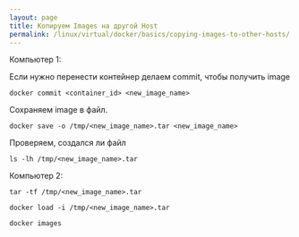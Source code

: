 ```yaml
---
layout: page
title: Копируем Images на другой Host
permalink: /linux/virtual/docker/basics/copying-images-to-other-hosts/
---
```



Компьютер 1:

Если нужно перенести контейнер делаем commit, чтобы получить image

    docker commit <container_id> <new_image_name>

Сохраняем image в файл.

    docker save -o /tmp/<new_image_name>.tar <new_image_name>

Проверяем, создался ли файл

    ls -lh /tmp/<new_image_name>.tar


Компьютер 2:

    tar -tf /tmp/<new_image_name>.tar

    docker load -i /tmp/<new_image_name>.tar

    docker images
